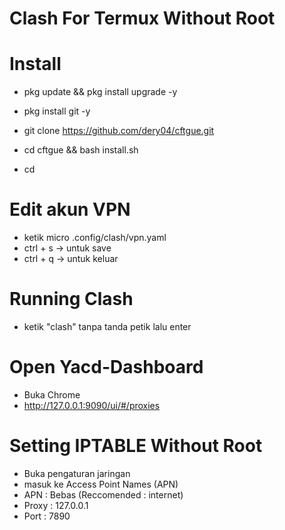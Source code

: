 # Clash For Termux Without Root

# Install
- pkg update && pkg install upgrade -y

- pkg install git -y

- git clone https://github.com/dery04/cftgue.git

- cd cftgue && bash install.sh

- cd

# Edit akun VPN
- ketik micro .config/clash/vpn.yaml
- ctrl + s -> untuk save
- ctrl + q -> untuk keluar

# Running Clash
- ketik "clash" tanpa tanda petik lalu enter

# Open Yacd-Dashboard
- Buka Chrome
- http://127.0.0.1:9090/ui/#/proxies

# Setting IPTABLE Without Root
- Buka pengaturan jaringan
- masuk ke Access Point Names (APN)
- APN : Bebas (Reccomended : internet)
- Proxy : 127.0.0.1
- Port : 7890

